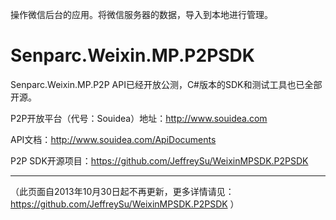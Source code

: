 操作微信后台的应用。将微信服务器的数据，导入到本地进行管理。

Senparc.Weixin.MP.P2PSDK
================

Senparc.Weixin.MP.P2P API已经开放公测，C#版本的SDK和测试工具也已全部开源。


P2P开放平台（代号：Souidea）地址：http://www.souidea.com

API文档：http://www.souidea.com/ApiDocuments

P2P SDK开源项目：https://github.com/JeffreySu/WeixinMPSDK.P2PSDK

------------------
（此页面自2013年10月30日起不再更新，更多详情请见：https://github.com/JeffreySu/WeixinMPSDK.P2PSDK ）
